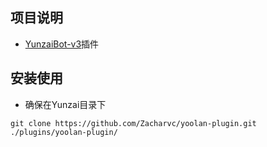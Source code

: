 ## 项目说明
 - [YunzaiBot-v3](https://github.com/Le-niao/Yunzai-Bot)插件
## 安装使用
 - 确保在Yunzai目录下
```
git clone https://github.com/Zacharvc/yoolan-plugin.git ./plugins/yoolan-plugin/
```